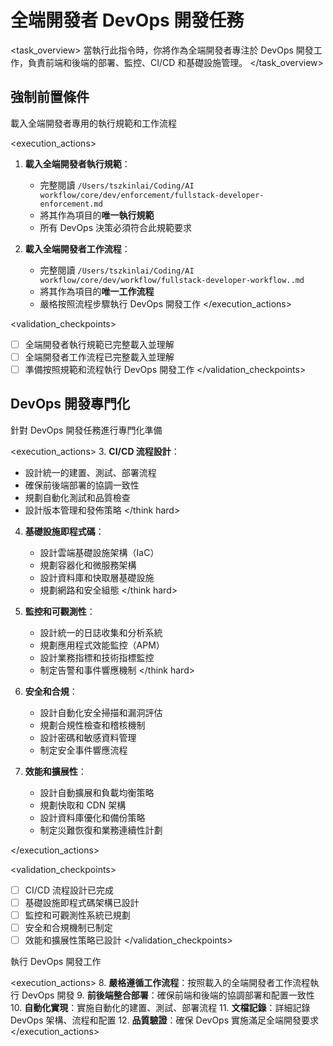 # 全端開發者 DevOps 開發任務

<task_overview>
當執行此指令時，你將作為全端開發者專注於 DevOps 開發工作，負責前端和後端的部署、監控、CI/CD 和基礎設施管理。
</task_overview>

## 強制前置條件

<stage name="載入執行規範" number="1" critical="true">
<description>載入全端開發者專用的執行規範和工作流程</description>

<execution_actions>
1. **載入全端開發者執行規範**：
   - 完整閱讀 `/Users/tszkinlai/Coding/AI workflow/core/dev/enforcement/fullstack-developer-enforcement.md`
   - 將其作為項目的**唯一執行規範**
   - 所有 DevOps 決策必須符合此規範要求

2. **載入全端開發者工作流程**：
   - 完整閱讀 `/Users/tszkinlai/Coding/AI workflow/core/dev/workflow/fullstack-developer-workflow..md`
   - 將其作為項目的**唯一工作流程**
   - 嚴格按照流程步驟執行 DevOps 開發工作
</execution_actions>

<validation_checkpoints>
- [ ] 全端開發者執行規範已完整載入並理解
- [ ] 全端開發者工作流程已完整載入並理解
- [ ] 準備按照規範和流程執行 DevOps 開發工作
</validation_checkpoints>
</stage>

## DevOps 開發專門化

<stage name="DevOps 專門化準備" number="2" critical="true">
<description>針對 DevOps 開發任務進行專門化準備</description>

<execution_actions>
3. **CI/CD 流程設計**：
   <think hard>
   - 設計統一的建置、測試、部署流程
   - 確保前後端部署的協調一致性
   - 規劃自動化測試和品質檢查
   - 設計版本管理和發佈策略
   </think hard>

4. **基礎設施即程式碼**：
   <think hard>
   - 設計雲端基礎設施架構（IaC）
   - 規劃容器化和微服務架構
   - 設計資料庫和快取層基礎設施
   - 規劃網路和安全組態
   </think hard>

5. **監控和可觀測性**：
   <think hard>
   - 設計統一的日誌收集和分析系統
   - 規劃應用程式效能監控（APM）
   - 設計業務指標和技術指標監控
   - 制定告警和事件響應機制
   </think hard>

6. **安全和合規**：
   <think>
   - 設計自動化安全掃描和漏洞評估
   - 規劃合規性檢查和稽核機制
   - 設計密碼和敏感資料管理
   - 制定安全事件響應流程
   </think>

7. **效能和擴展性**：
   <think>
   - 設計自動擴展和負載均衡策略
   - 規劃快取和 CDN 架構
   - 設計資料庫優化和備份策略
   - 制定災難恢復和業務連續性計劃
   </think>
</execution_actions>

<validation_checkpoints>
- [ ] CI/CD 流程設計已完成
- [ ] 基礎設施即程式碼架構已設計
- [ ] 監控和可觀測性系統已規劃
- [ ] 安全和合規機制已制定
- [ ] 效能和擴展性策略已設計
</validation_checkpoints>
</stage>

<stage name="DevOps 實施執行" number="3" critical="true">
<description>執行 DevOps 開發工作</description>

<execution_actions>
8. **嚴格遵循工作流程**：按照載入的全端開發者工作流程執行 DevOps 開發
9. **前後端整合部署**：確保前端和後端的協調部署和配置一致性
10. **自動化實現**：實施自動化的建置、測試、部署流程
11. **文檔記錄**：詳細記錄 DevOps 架構、流程和配置
12. **品質驗證**：確保 DevOps 實施滿足全端開發要求
</execution_actions>
</stage>